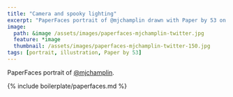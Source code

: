 ```yaml
---
title: "Camera and spooky lighting"
excerpt: "PaperFaces portrait of @mjchamplin drawn with Paper by 53 on an iPad."
image: 
  path: &image /assets/images/paperfaces-mjchamplin-twitter.jpg 
  feature: *image
  thumbnail: /assets/images/paperfaces-mjchamplin-twitter-150.jpg
tags: [portrait, illustration, Paper by 53]
---
```


PaperFaces portrait of [@mjchamplin](http://twitter.com/mjchamplin).

{% include boilerplate/paperfaces.md %}

